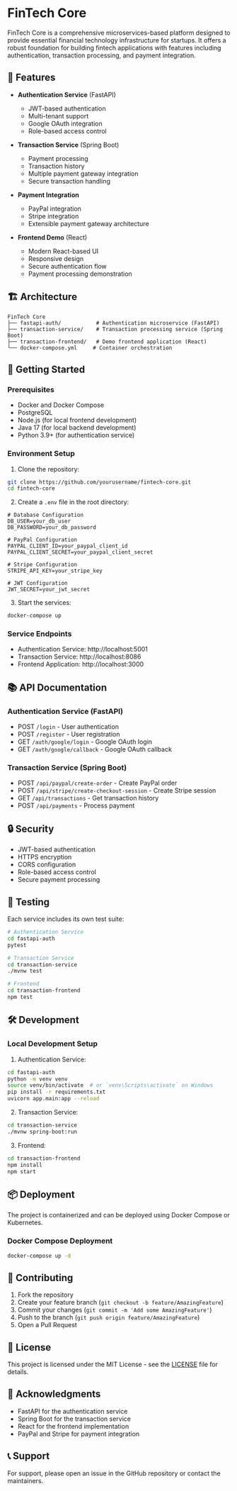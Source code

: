 # FinTech Core

FinTech Core is a comprehensive microservices-based platform designed to provide essential financial technology infrastructure for startups. It offers a robust foundation for building fintech applications with features including authentication, transaction processing, and payment integration.

## 🌟 Features

- **Authentication Service** (FastAPI)
  - JWT-based authentication
  - Multi-tenant support
  - Google OAuth integration
  - Role-based access control

- **Transaction Service** (Spring Boot)
  - Payment processing
  - Transaction history
  - Multiple payment gateway integration
  - Secure transaction handling

- **Payment Integration**
  - PayPal integration
  - Stripe integration
  - Extensible payment gateway architecture

- **Frontend Demo** (React)
  - Modern React-based UI
  - Responsive design
  - Secure authentication flow
  - Payment processing demonstration

## 🏗 Architecture

```
FinTech Core
├── fastapi-auth/           # Authentication microservice (FastAPI)
├── transaction-service/    # Transaction processing service (Spring Boot)
├── transaction-frontend/   # Demo frontend application (React)
└── docker-compose.yml     # Container orchestration
```

## 🚀 Getting Started

### Prerequisites

- Docker and Docker Compose
- PostgreSQL
- Node.js (for local frontend development)
- Java 17 (for local backend development)
- Python 3.9+ (for authentication service)

### Environment Setup

1. Clone the repository:
```bash
git clone https://github.com/yourusername/fintech-core.git
cd fintech-core
```

2. Create a `.env` file in the root directory:
```env
# Database Configuration
DB_USER=your_db_user
DB_PASSWORD=your_db_password

# PayPal Configuration
PAYPAL_CLIENT_ID=your_paypal_client_id
PAYPAL_CLIENT_SECRET=your_paypal_client_secret

# Stripe Configuration
STRIPE_API_KEY=your_stripe_key

# JWT Configuration
JWT_SECRET=your_jwt_secret
```

3. Start the services:
```bash
docker-compose up
```

### Service Endpoints

- Authentication Service: http://localhost:5001
- Transaction Service: http://localhost:8086
- Frontend Application: http://localhost:3000

## 📚 API Documentation

### Authentication Service (FastAPI)
- POST `/login` - User authentication
- POST `/register` - User registration
- GET `/auth/google/login` - Google OAuth login
- GET `/auth/google/callback` - Google OAuth callback

### Transaction Service (Spring Boot)
- POST `/api/paypal/create-order` - Create PayPal order
- POST `/api/stripe/create-checkout-session` - Create Stripe session
- GET `/api/transactions` - Get transaction history
- POST `/api/payments` - Process payment

## 🔒 Security

- JWT-based authentication
- HTTPS encryption
- CORS configuration
- Role-based access control
- Secure payment processing

## 🧪 Testing

Each service includes its own test suite:

```bash
# Authentication Service
cd fastapi-auth
pytest

# Transaction Service
cd transaction-service
./mvnw test

# Frontend
cd transaction-frontend
npm test
```

## 🛠 Development

### Local Development Setup

1. Authentication Service:
```bash
cd fastapi-auth
python -m venv venv
source venv/bin/activate  # or `venv\Scripts\activate` on Windows
pip install -r requirements.txt
uvicorn app.main:app --reload
```

2. Transaction Service:
```bash
cd transaction-service
./mvnw spring-boot:run
```

3. Frontend:
```bash
cd transaction-frontend
npm install
npm start
```

## 📦 Deployment

The project is containerized and can be deployed using Docker Compose or Kubernetes.

### Docker Compose Deployment
```bash
docker-compose up -d
```

## 🤝 Contributing

1. Fork the repository
2. Create your feature branch (`git checkout -b feature/AmazingFeature`)
3. Commit your changes (`git commit -m 'Add some AmazingFeature'`)
4. Push to the branch (`git push origin feature/AmazingFeature`)
5. Open a Pull Request

## 📄 License

This project is licensed under the MIT License - see the [LICENSE](LICENSE) file for details.

## 🙏 Acknowledgments

- FastAPI for the authentication service
- Spring Boot for the transaction service
- React for the frontend implementation
- PayPal and Stripe for payment integration

## 📞 Support

For support, please open an issue in the GitHub repository or contact the maintainers.

